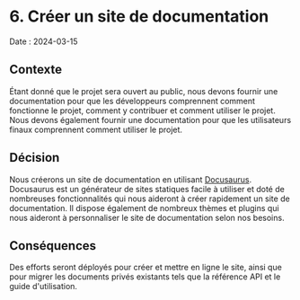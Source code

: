 # 6. Créer un site de documentation

Date : 2024-03-15

## Contexte

Étant donné que le projet sera ouvert au public, nous devons fournir une documentation pour que les développeurs comprennent comment fonctionne le projet, comment y contribuer et comment utiliser le projet. Nous devons également fournir une documentation pour que les utilisateurs finaux comprennent comment utiliser le projet.

## Décision

Nous créerons un site de documentation en utilisant [Docusaurus](https://docusaurus.io/). Docusaurus est un générateur de sites statiques facile à utiliser et doté de nombreuses fonctionnalités qui nous aideront à créer rapidement un site de documentation. Il dispose également de nombreux thèmes et plugins qui nous aideront à personnaliser le site de documentation selon nos besoins.

## Conséquences

Des efforts seront déployés pour créer et mettre en ligne le site, ainsi que pour migrer les documents privés existants tels que la référence API et le guide d'utilisation.
